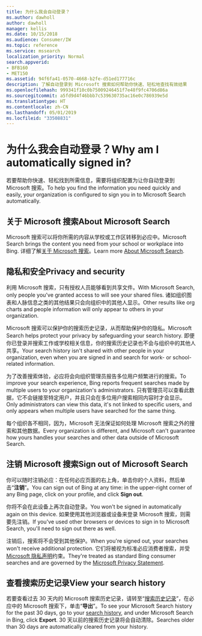 ```yaml
---
title: 为什么我会自动登录？
ms.author: dawholl
author: dawholl
manager: kellis
ms.date: 10/15/2018
ms.audience: Consumer/IW
ms.topic: reference
ms.service: mssearch
localization_priority: Normal
search.appverid:
- BFB160
- MET150
ms.assetid: 94f6fa41-0570-4668-b2fe-d51ed177716c
description: 了解自动登录到 Microsoft 搜索如何帮助你快速、轻松地查找有效结果
ms.openlocfilehash: 999341f10c0b75009246451f7e48f9fc4706d86a
ms.sourcegitcommit: a5fd9d4f46bbb7c539630735ac16e0c786939e5d
ms.translationtype: HT
ms.contentlocale: zh-CN
ms.lasthandoff: 05/01/2019
ms.locfileid: "33508831"
---
```

# <a name="why-am-i-automatically-signed-in"></a><span data-ttu-id="2c112-103">为什么我会自动登录？</span><span class="sxs-lookup"><span data-stu-id="2c112-103">Why am I automatically signed in?</span></span>

<span data-ttu-id="2c112-104">若要帮助你快速、轻松找到所需信息，需要将组织配置为让你自动登录到 Microsoft 搜索。</span><span class="sxs-lookup"><span data-stu-id="2c112-104">To help you find the information you need quickly and easily, your organization is configured to sign you in to Microsoft Search automatically.</span></span>
  
## <a name="about-microsoft-search"></a><span data-ttu-id="2c112-105">关于 Microsoft 搜索</span><span class="sxs-lookup"><span data-stu-id="2c112-105">About Microsoft Search</span></span>

<span data-ttu-id="2c112-106">Microsoft 搜索可以将你所需的内容从学校或工作区转移到必应中。</span><span class="sxs-lookup"><span data-stu-id="2c112-106">Microsoft Search brings the content you need from your school or workplace into Bing.</span></span> <span data-ttu-id="2c112-107">详细了解[关于 Microsoft 搜索](about-microsoft-search.md)。</span><span class="sxs-lookup"><span data-stu-id="2c112-107">Learn more [About Microsoft Search](about-microsoft-search.md).</span></span>
  
## <a name="privacy-and-security"></a><span data-ttu-id="2c112-108">隐私和安全</span><span class="sxs-lookup"><span data-stu-id="2c112-108">Privacy and security</span></span>

<span data-ttu-id="2c112-109">利用 Microsoft 搜索，只有授权人员能够看到共享文件。</span><span class="sxs-lookup"><span data-stu-id="2c112-109">With Microsoft Search, only people you've granted access to will see your shared files.</span></span> <span data-ttu-id="2c112-110">诸如组织图表和人脉信息之类的其他结果只会向组织中的其他人显示。</span><span class="sxs-lookup"><span data-stu-id="2c112-110">Other results like org charts and people information will only appear to others in your organization.</span></span>
  
<span data-ttu-id="2c112-111">Microsoft 搜索可以保护你的搜索历史记录，从而帮助保护你的隐私。</span><span class="sxs-lookup"><span data-stu-id="2c112-111">Microsoft Search helps protect your privacy by safeguarding your search history.</span></span> <span data-ttu-id="2c112-112">即便你已登录并搜索工作或学校相关信息，你的搜索历史记录也不会与组织中的其他人共享。</span><span class="sxs-lookup"><span data-stu-id="2c112-112">Your search history isn't shared with other people in your organization, even when you are signed in and search for work- or school-related information.</span></span>
  
<span data-ttu-id="2c112-113">为了改善搜索体验，必应将会向组织管理员报告多位用户频繁进行的搜索。</span><span class="sxs-lookup"><span data-stu-id="2c112-113">To improve your search experience, Bing reports frequent searches made by multiple users to your organization's administrators.</span></span> <span data-ttu-id="2c112-114">只有管理员可以查看此数据，它不会链接至特定用户，并且只会在多位用户搜索相同内容时才会显示。</span><span class="sxs-lookup"><span data-stu-id="2c112-114">Only administrators can view this data, it's not linked to specific users, and only appears when multiple users have searched for the same thing.</span></span>
  
<span data-ttu-id="2c112-115">每个组织各不相同，因为，Microsoft 无法保证如何处理 Microsoft 搜索之外的搜索和其他数据。</span><span class="sxs-lookup"><span data-stu-id="2c112-115">Every organization is different, and Microsoft can't guarantee how yours handles your searches and other data outside of Microsoft Search.</span></span>
  
## <a name="sign-out-of-microsoft-search"></a><span data-ttu-id="2c112-116">注销 Microsoft 搜索</span><span class="sxs-lookup"><span data-stu-id="2c112-116">Sign out of Microsoft Search</span></span>

<span data-ttu-id="2c112-117">你可以随时注销必应：在任何必应页面的右上角，单击你的个人资料，然后单击“**注销**”。</span><span class="sxs-lookup"><span data-stu-id="2c112-117">You can sign out of Bing at any time: in the upper-right corner of any Bing page, click on your profile, and click **Sign out**.</span></span>
  
<span data-ttu-id="2c112-118">你将不会在此设备上再次自动登录。</span><span class="sxs-lookup"><span data-stu-id="2c112-118">You won't be signed in automatically again on this device.</span></span> <span data-ttu-id="2c112-119">如果使用其他浏览器或设备来登录 Microsoft 搜索，则需要先注销。</span><span class="sxs-lookup"><span data-stu-id="2c112-119">If you've used other browsers or devices to sign in to Microsoft Search, you'll need to sign out there as well.</span></span> 
  
<span data-ttu-id="2c112-120">注销后，搜索将不会受到其他保护。</span><span class="sxs-lookup"><span data-stu-id="2c112-120">When you're signed out, your searches won't receive additional protection.</span></span> <span data-ttu-id="2c112-121">它们将被视为标准必应消费者搜索，并受 [Microsoft 隐私声明](https://privacy.microsoft.com/en-us/privacystatement)约束。</span><span class="sxs-lookup"><span data-stu-id="2c112-121">They're treated as standard Bing consumer searches and are governed by the [Microsoft Privacy Statement](https://privacy.microsoft.com/en-us/privacystatement).</span></span>
  
## <a name="view-your-search-history"></a><span data-ttu-id="2c112-122">查看搜索历史记录</span><span class="sxs-lookup"><span data-stu-id="2c112-122">View your search history</span></span>

<span data-ttu-id="2c112-123">若要查看过去 30 天内的 Microsoft 搜索历史记录，请转至“[搜索历史记录](https://ssl.bing.com/profile/history)”，在必应中的 Microsoft 搜索下，单击“**导出**”。</span><span class="sxs-lookup"><span data-stu-id="2c112-123">To see your Microsoft Search history for the past 30 days, go to your [search history](https://ssl.bing.com/profile/history), and under Microsoft Search in Bing, click **Export**.</span></span> <span data-ttu-id="2c112-124">30 天以前的搜索历史记录将会自动清除。</span><span class="sxs-lookup"><span data-stu-id="2c112-124">Searches older than 30 days are automatically cleared from your history.</span></span>

  

